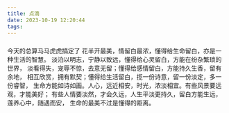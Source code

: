 ```yaml
---
title: 点滴
date: 2023-10-19 12:20:44
tags:
---
```


###
今天的总算马马虎虎搞定了
   花半开最美，情留白最浓，懂得给生命留白，亦是一种生活的智慧。
淡泊以明志，宁静以致远，懂得给心灵留白，方能在纷杂繁琐的世界，
淡看得失，宠辱不惊，去意无留；懂得给感情留白，方能持久生香，留有余地，
相互欣赏，拥有默契；懂得给生活留白，揽一份诗意，留一份淡定，多一份睿智，
生命方能如诗如画。人心，远近相安，时光，浓淡相宜。有些风景要远观，才能美好；
有些人情要淡然，才会久远，人生平淡更持久，留白方能生远，莲养心中，随遇而安，
生命的最美不过是懂得的距离。